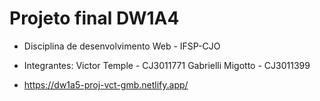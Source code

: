 # Projeto final DW1A4

 - Disciplina de desenvolvimento Web - IFSP-CJO
 - Integrantes: Victor Temple - CJ3011771
		Gabrielli Migotto - CJ3011399

 - https://dw1a5-proj-vct-gmb.netlify.app/
